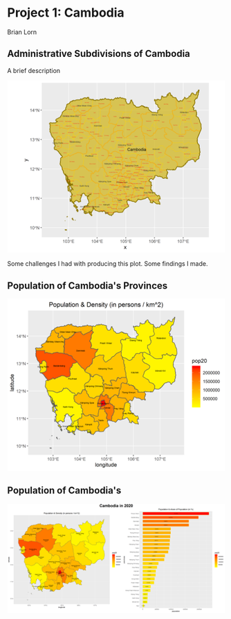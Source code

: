 # Project 1: Cambodia

Brian Lorn

## Administrative Subdivisions of Cambodia

A brief description

![](cambodia.png)

Some challenges I had with producing this plot. Some findings I made.

## Population of Cambodia's Provinces

![](khm_pop20.png)

## Population of Cambodia's

![](cambodia_2020.png)
